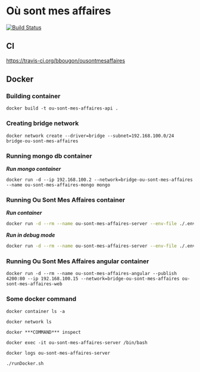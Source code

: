 # Où sont mes affaires
[![Build Status](https://travis-ci.org/bbougon/ousontmesaffaires.svg)](https://travis-ci.org/bbougon/ousontmesaffaires)


## CI
https://travis-ci.org/bbougon/ousontmesaffaires

## Docker

### Building container
`docker build -t ou-sont-mes-affaires-api .`

### Creating bridge network
`docker network create --driver=bridge --subnet=192.168.100.0/24 bridge-ou-sont-mes-affaires`

### Running mongo db container
***Run mongo container***

`docker run -d --ip 192.168.100.2 --network=bridge-ou-sont-mes-affaires --name ou-sont-mes-affaires-mongo mongo`

### Running Ou Sont Mes Affaires container
***Run container***
```bash
docker run -d --rm --name ou-sont-mes-affaires-server --env-file ./.env.list --mount source=ou-sont-mes-affaires-image-storage,target=/image-storage --publish 8080:8182 -w /usr/src/ousontmesaffaires/ --ip 192.168.100.10 --network=bridge-ou-sont-mes-affaires ou-sont-mes-affaires-api java -jar ousontmesaffaires-docker-jar-with-dependencies.jar
```

***Run in debug mode***
```bash
docker run -d --rm --name ou-sont-mes-affaires-server --env-file ./.env.list --mount source=ou-sont-mes-affaires-image-storage,target=/image-storage --publish 8080:8182 --publish 8787:8787 -w /usr/src/ousontmesaffaires/ --ip 192.168.100.10 --network=bridge-ou-sont-mes-affaires ou-sont-mes-affaires-api java -Xdebug -Xrunjdwp:server=y,transport=dt_socket,address=8787,suspend=n -jar ousontmesaffaires-docker-jar-with-dependencies.jar
```

### Running Ou Sont Mes Affaires angular container

```
docker run -d --rm --name ou-sont-mes-affaires-angular --publish 4200:80 --ip 192.168.100.15 --network=bridge-ou-sont-mes-affaires ou-sont-mes-affaires-web
```

### Some docker command
`docker container ls -a`

`docker network ls`

`docker ***COMMAND*** inspect`

`docker exec -it ou-sont-mes-affaires-server /bin/bash`

`docker logs ou-sont-mes-affaires-server`



`./runDocker.sh`